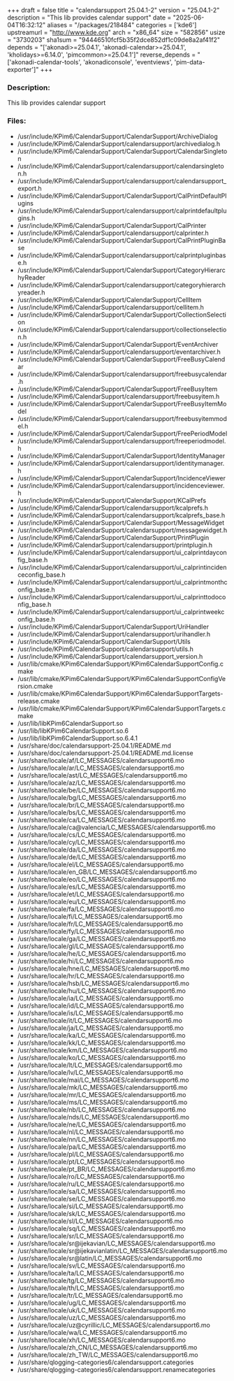 +++
draft = false
title = "calendarsupport 25.04.1-2"
version = "25.04.1-2"
description = "This lib provides calendar support"
date = "2025-06-04T16:32:12"
aliases = "/packages/218484"
categories = ['kde6']
upstreamurl = "http://www.kde.org"
arch = "x86_64"
size = "582856"
usize = "3730203"
sha1sum = "94446510fcf5b35f2dce852df1c09de8a2af41f2"
depends = "['akonadi>=25.04.1', 'akonadi-calendar>=25.04.1', 'kholidays>=6.14.0', 'pimcommon>=25.04.1']"
reverse_depends = "['akonadi-calendar-tools', 'akonadiconsole', 'eventviews', 'pim-data-exporter']"
+++
### Description: 
This lib provides calendar support

### Files: 
* /usr/include/KPim6/CalendarSupport/CalendarSupport/ArchiveDialog
* /usr/include/KPim6/CalendarSupport/calendarsupport/archivedialog.h
* /usr/include/KPim6/CalendarSupport/CalendarSupport/CalendarSingleton
* /usr/include/KPim6/CalendarSupport/calendarsupport/calendarsingleton.h
* /usr/include/KPim6/CalendarSupport/calendarsupport/calendarsupport_export.h
* /usr/include/KPim6/CalendarSupport/CalendarSupport/CalPrintDefaultPlugins
* /usr/include/KPim6/CalendarSupport/calendarsupport/calprintdefaultplugins.h
* /usr/include/KPim6/CalendarSupport/CalendarSupport/CalPrinter
* /usr/include/KPim6/CalendarSupport/calendarsupport/calprinter.h
* /usr/include/KPim6/CalendarSupport/CalendarSupport/CalPrintPluginBase
* /usr/include/KPim6/CalendarSupport/calendarsupport/calprintpluginbase.h
* /usr/include/KPim6/CalendarSupport/CalendarSupport/CategoryHierarchyReader
* /usr/include/KPim6/CalendarSupport/calendarsupport/categoryhierarchyreader.h
* /usr/include/KPim6/CalendarSupport/CalendarSupport/CellItem
* /usr/include/KPim6/CalendarSupport/calendarsupport/cellitem.h
* /usr/include/KPim6/CalendarSupport/CalendarSupport/CollectionSelection
* /usr/include/KPim6/CalendarSupport/calendarsupport/collectionselection.h
* /usr/include/KPim6/CalendarSupport/CalendarSupport/EventArchiver
* /usr/include/KPim6/CalendarSupport/calendarsupport/eventarchiver.h
* /usr/include/KPim6/CalendarSupport/CalendarSupport/FreeBusyCalendar
* /usr/include/KPim6/CalendarSupport/calendarsupport/freebusycalendar.h
* /usr/include/KPim6/CalendarSupport/CalendarSupport/FreeBusyItem
* /usr/include/KPim6/CalendarSupport/calendarsupport/freebusyitem.h
* /usr/include/KPim6/CalendarSupport/CalendarSupport/FreeBusyItemModel
* /usr/include/KPim6/CalendarSupport/calendarsupport/freebusyitemmodel.h
* /usr/include/KPim6/CalendarSupport/CalendarSupport/FreePeriodModel
* /usr/include/KPim6/CalendarSupport/calendarsupport/freeperiodmodel.h
* /usr/include/KPim6/CalendarSupport/CalendarSupport/IdentityManager
* /usr/include/KPim6/CalendarSupport/calendarsupport/identitymanager.h
* /usr/include/KPim6/CalendarSupport/CalendarSupport/IncidenceViewer
* /usr/include/KPim6/CalendarSupport/calendarsupport/incidenceviewer.h
* /usr/include/KPim6/CalendarSupport/CalendarSupport/KCalPrefs
* /usr/include/KPim6/CalendarSupport/calendarsupport/kcalprefs.h
* /usr/include/KPim6/CalendarSupport/calendarsupport/kcalprefs_base.h
* /usr/include/KPim6/CalendarSupport/CalendarSupport/MessageWidget
* /usr/include/KPim6/CalendarSupport/calendarsupport/messagewidget.h
* /usr/include/KPim6/CalendarSupport/CalendarSupport/PrintPlugin
* /usr/include/KPim6/CalendarSupport/calendarsupport/printplugin.h
* /usr/include/KPim6/CalendarSupport/calendarsupport/ui_calprintdayconfig_base.h
* /usr/include/KPim6/CalendarSupport/calendarsupport/ui_calprintincidenceconfig_base.h
* /usr/include/KPim6/CalendarSupport/calendarsupport/ui_calprintmonthconfig_base.h
* /usr/include/KPim6/CalendarSupport/calendarsupport/ui_calprinttodoconfig_base.h
* /usr/include/KPim6/CalendarSupport/calendarsupport/ui_calprintweekconfig_base.h
* /usr/include/KPim6/CalendarSupport/CalendarSupport/UriHandler
* /usr/include/KPim6/CalendarSupport/calendarsupport/urihandler.h
* /usr/include/KPim6/CalendarSupport/CalendarSupport/Utils
* /usr/include/KPim6/CalendarSupport/calendarsupport/utils.h
* /usr/include/KPim6/CalendarSupport/calendarsupport_version.h
* /usr/lib/cmake/KPim6CalendarSupport/KPim6CalendarSupportConfig.cmake
* /usr/lib/cmake/KPim6CalendarSupport/KPim6CalendarSupportConfigVersion.cmake
* /usr/lib/cmake/KPim6CalendarSupport/KPim6CalendarSupportTargets-release.cmake
* /usr/lib/cmake/KPim6CalendarSupport/KPim6CalendarSupportTargets.cmake
* /usr/lib/libKPim6CalendarSupport.so
* /usr/lib/libKPim6CalendarSupport.so.6
* /usr/lib/libKPim6CalendarSupport.so.6.4.1
* /usr/share/doc/calendarsupport-25.04.1/README.md
* /usr/share/doc/calendarsupport-25.04.1/README.md.license
* /usr/share/locale/af/LC_MESSAGES/calendarsupport6.mo
* /usr/share/locale/ar/LC_MESSAGES/calendarsupport6.mo
* /usr/share/locale/ast/LC_MESSAGES/calendarsupport6.mo
* /usr/share/locale/az/LC_MESSAGES/calendarsupport6.mo
* /usr/share/locale/be/LC_MESSAGES/calendarsupport6.mo
* /usr/share/locale/bg/LC_MESSAGES/calendarsupport6.mo
* /usr/share/locale/br/LC_MESSAGES/calendarsupport6.mo
* /usr/share/locale/bs/LC_MESSAGES/calendarsupport6.mo
* /usr/share/locale/ca/LC_MESSAGES/calendarsupport6.mo
* /usr/share/locale/ca@valencia/LC_MESSAGES/calendarsupport6.mo
* /usr/share/locale/cs/LC_MESSAGES/calendarsupport6.mo
* /usr/share/locale/cy/LC_MESSAGES/calendarsupport6.mo
* /usr/share/locale/da/LC_MESSAGES/calendarsupport6.mo
* /usr/share/locale/de/LC_MESSAGES/calendarsupport6.mo
* /usr/share/locale/el/LC_MESSAGES/calendarsupport6.mo
* /usr/share/locale/en_GB/LC_MESSAGES/calendarsupport6.mo
* /usr/share/locale/eo/LC_MESSAGES/calendarsupport6.mo
* /usr/share/locale/es/LC_MESSAGES/calendarsupport6.mo
* /usr/share/locale/et/LC_MESSAGES/calendarsupport6.mo
* /usr/share/locale/eu/LC_MESSAGES/calendarsupport6.mo
* /usr/share/locale/fa/LC_MESSAGES/calendarsupport6.mo
* /usr/share/locale/fi/LC_MESSAGES/calendarsupport6.mo
* /usr/share/locale/fr/LC_MESSAGES/calendarsupport6.mo
* /usr/share/locale/fy/LC_MESSAGES/calendarsupport6.mo
* /usr/share/locale/ga/LC_MESSAGES/calendarsupport6.mo
* /usr/share/locale/gl/LC_MESSAGES/calendarsupport6.mo
* /usr/share/locale/he/LC_MESSAGES/calendarsupport6.mo
* /usr/share/locale/hi/LC_MESSAGES/calendarsupport6.mo
* /usr/share/locale/hne/LC_MESSAGES/calendarsupport6.mo
* /usr/share/locale/hr/LC_MESSAGES/calendarsupport6.mo
* /usr/share/locale/hsb/LC_MESSAGES/calendarsupport6.mo
* /usr/share/locale/hu/LC_MESSAGES/calendarsupport6.mo
* /usr/share/locale/ia/LC_MESSAGES/calendarsupport6.mo
* /usr/share/locale/id/LC_MESSAGES/calendarsupport6.mo
* /usr/share/locale/is/LC_MESSAGES/calendarsupport6.mo
* /usr/share/locale/it/LC_MESSAGES/calendarsupport6.mo
* /usr/share/locale/ja/LC_MESSAGES/calendarsupport6.mo
* /usr/share/locale/ka/LC_MESSAGES/calendarsupport6.mo
* /usr/share/locale/kk/LC_MESSAGES/calendarsupport6.mo
* /usr/share/locale/km/LC_MESSAGES/calendarsupport6.mo
* /usr/share/locale/ko/LC_MESSAGES/calendarsupport6.mo
* /usr/share/locale/lt/LC_MESSAGES/calendarsupport6.mo
* /usr/share/locale/lv/LC_MESSAGES/calendarsupport6.mo
* /usr/share/locale/mai/LC_MESSAGES/calendarsupport6.mo
* /usr/share/locale/mk/LC_MESSAGES/calendarsupport6.mo
* /usr/share/locale/mr/LC_MESSAGES/calendarsupport6.mo
* /usr/share/locale/ms/LC_MESSAGES/calendarsupport6.mo
* /usr/share/locale/nb/LC_MESSAGES/calendarsupport6.mo
* /usr/share/locale/nds/LC_MESSAGES/calendarsupport6.mo
* /usr/share/locale/ne/LC_MESSAGES/calendarsupport6.mo
* /usr/share/locale/nl/LC_MESSAGES/calendarsupport6.mo
* /usr/share/locale/nn/LC_MESSAGES/calendarsupport6.mo
* /usr/share/locale/pa/LC_MESSAGES/calendarsupport6.mo
* /usr/share/locale/pl/LC_MESSAGES/calendarsupport6.mo
* /usr/share/locale/pt/LC_MESSAGES/calendarsupport6.mo
* /usr/share/locale/pt_BR/LC_MESSAGES/calendarsupport6.mo
* /usr/share/locale/ro/LC_MESSAGES/calendarsupport6.mo
* /usr/share/locale/ru/LC_MESSAGES/calendarsupport6.mo
* /usr/share/locale/sa/LC_MESSAGES/calendarsupport6.mo
* /usr/share/locale/se/LC_MESSAGES/calendarsupport6.mo
* /usr/share/locale/si/LC_MESSAGES/calendarsupport6.mo
* /usr/share/locale/sk/LC_MESSAGES/calendarsupport6.mo
* /usr/share/locale/sl/LC_MESSAGES/calendarsupport6.mo
* /usr/share/locale/sq/LC_MESSAGES/calendarsupport6.mo
* /usr/share/locale/sr/LC_MESSAGES/calendarsupport6.mo
* /usr/share/locale/sr@ijekavian/LC_MESSAGES/calendarsupport6.mo
* /usr/share/locale/sr@ijekavianlatin/LC_MESSAGES/calendarsupport6.mo
* /usr/share/locale/sr@latin/LC_MESSAGES/calendarsupport6.mo
* /usr/share/locale/sv/LC_MESSAGES/calendarsupport6.mo
* /usr/share/locale/ta/LC_MESSAGES/calendarsupport6.mo
* /usr/share/locale/tg/LC_MESSAGES/calendarsupport6.mo
* /usr/share/locale/th/LC_MESSAGES/calendarsupport6.mo
* /usr/share/locale/tr/LC_MESSAGES/calendarsupport6.mo
* /usr/share/locale/ug/LC_MESSAGES/calendarsupport6.mo
* /usr/share/locale/uk/LC_MESSAGES/calendarsupport6.mo
* /usr/share/locale/uz/LC_MESSAGES/calendarsupport6.mo
* /usr/share/locale/uz@cyrillic/LC_MESSAGES/calendarsupport6.mo
* /usr/share/locale/wa/LC_MESSAGES/calendarsupport6.mo
* /usr/share/locale/xh/LC_MESSAGES/calendarsupport6.mo
* /usr/share/locale/zh_CN/LC_MESSAGES/calendarsupport6.mo
* /usr/share/locale/zh_TW/LC_MESSAGES/calendarsupport6.mo
* /usr/share/qlogging-categories6/calendarsupport.categories
* /usr/share/qlogging-categories6/calendarsupport.renamecategories
